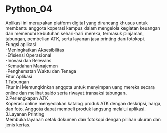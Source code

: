 # Python_04</br>
Aplikasi ini merupakan platform digital yang dirancang khusus untuk membantu anggota koperasi kampus dalam mengelola kegiatan keuangan dan memenuhi kebutuhan sehari-hari mereka, termasuk pinjaman, tabungan, pembelian ATK, serta layanan jasa printing dan fotokopi.</br>
Fungsi aplikasi</br>
-Meningkatkan Aksesibilitas</br>
-Efisiensi Operasional</br>
-Inovasi dan Relevans</br>
-Kemudahan Manajemen</br>
-Penghematan Waktu dan Tenaga</br>
Fitur Aplikasi</br>
1.Tabungan</br>
Fitur ini Memungkinkan anggota untuk menyimpan uang mereka secara online dan melihat saldo serta riwayat transaksi tabungan.</br>
2.Perlengkapan ATK</br>
Koperasi online menyediakan katalog produk ATK dengan deskripsi, harga, dan foto. Anggota dapat membeli produk langsung melalui aplikasi.</br>
3.Layanan Printing </br>
Membuka layanan cetak dokumen dan fotokopi dengan pilihan ukuran dan jenis kertas.</br>
